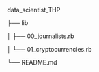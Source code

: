 data_scientist_THP

├── lib

│   ├── 00_journalists.rb

│   └── 01_cryptocurrencies.rb

└── README.md